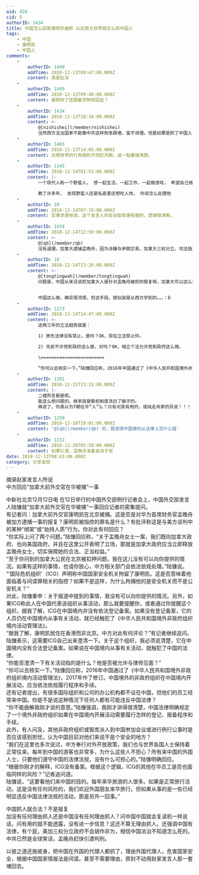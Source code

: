 ```yaml
---
aid: 826
cid: 5
authorID: 1434
title: 中国怎么回答康明凯被抓 以后西方世界就怎么抓中国人
tags:
    - 中国
    - 康明凯
    - 中国人
comments:
    -
        authorID: 1449
        addTime: 2018-12-13T09:47:00.000Z
        content: 真是扯淡
    -
        authorID: 1449
        addTime: 2018-12-13T09:48:00.000Z
        content: 被狗咬了还图着学狗咬回去？
    -
        authorID: 1434
        addTime: 2018-12-13T10:34:00.000Z
        content: >-
            @[nishishei](/member/nishishei)
            当然西方法治国家不能像中共这样狗急跳墙，蛮不讲理。但是如果是抓了中国人，中共要交代，就以彼之道还施彼身。当然，西方可不能学中国那样无理蛮横抓人，当然是基于事实和原则，但是，给中国的理由就可以像中国学了。对中国和其他国家要采取不同的方法，正如中国说自己是中国特色，外国给中国的交代也要符合中国国情，对等嘛！我可能表述不准确，不是学TG那样抓人，只是用他们所做的堵他们的嘴而已。不过，可能TG会说，和中国不一样，请尊重中国国情。只有中国可以用那样的理由搪塞你们，你们用了就不行。中国那一套歪理，他们只许自己用。
    -
        authorID: 1403
        addTime: 2018-12-13T14:05:00.000Z
        content: 文明世界的行為規則不同於兲朝，這一點要搞清楚。
    -
        authorID: 1145
        addTime: 2018-12-14T01:53:00.000Z
        content: |-
            一个现代人和一个野蛮人， 想一起生活，一起工作，一起做游戏， 希望自己用文明的方式，另这个野蛮人学会自己现代的生活方式，

            教了许多年， 发现野蛮人还是私底里还想吃人肉， 你说怎么处理他
    -
        authorID: 19
        addTime: 2018-12-14T07:19:00.000Z
        content: 实事求是地说，这个发言人的反驳挺有理有据的，逻辑很清晰。
    -
        authorID: 1434
        addTime: 2018-12-14T12:50:00.000Z
        content: >-
            @[qb](/member/qb)
            没有道理。加拿大逮捕孟晚舟，因为涉嫌与伊朗交易。加拿大三权分立，司法独立，中国应该更放心，司法独立决定了美加不会侵犯孟晚舟合法权益。中国抓人，外交部发言人说不能提供详细信息，请放心中国会秉公处理。他们一面喊着加拿大放人，一面又抓加拿大人还不解释。这是无论如何都说不通的。要求人家放人，自己也不是什么好东西啊，抓两个加拿大人也没拿出证据来啊。中国人就是有问题，人家司法独立，就算在这种时刻，政府也不能干涉判决。总觉得是迫害，也就中国可以指挥司法机关。我看到一些在加拿大声援孟晚舟的标语，纯粹是花钱雇的。喜欢华为和放孟晚舟有什么关系？难道加拿大法院会乱判决吗？还是说孟晚舟犯罪付出代价，就会损害他们爱华为了？有没有正确价值观？抓人就抓人，有理有据就行，该怎么判怎么判。中国的司法，我不相信不会栽赃。我相信，只有奉行程序正义高于实体正义的司法机关，才会做出工作判决。中国的司法程序，不敢信，
    -
        authorID: 19
        addTime: 2018-12-14T13:26:00.000Z
        content: >-
            @[tongtingwah](/member/tongtingwah)
            问题是，中国从来没说抓加拿大人是针对孟晚舟被抓的报复呀，加拿大可以这么理解，但只要中国没说出人质交换一类的话，那么，发言的说辞就是站得住脚的。


            中国这么做，确实很流氓，但这手段，貌似就是从西方学到的。。。：D
    -
        authorID: 1273
        addTime: 2018-12-14T14:47:00.000Z
        content: >-
            这两三年的立法趋势就是：  

            1) 原先法律没有禁止，是吗？OK，现在立法禁止你。  

            2) 先前不许党和政府这么做，对吗？OK，咱立个法允许党和政府这么做。  

            \========================  

            “你可以去核实一下。”陆慷回应称，2016年中国通过了《中华人民共和国境外非政府组织境内活动管理法》，2017年作了修订。中国境外的非政府组织在中国境内开展活动，应当依法依规履行程序和手续。
    -
        authorID: 1391
        addTime: 2018-12-15T13:15:00.000Z
        content: |-
            二楼所言极是呢。  
            能这么想问题的，根本就是极权制度洗白了脑子的。  
            再说了，你真以为T朝在乎“人”么？只有对其有用的，或纯走肖家的另说！！！
    -
        authorID: 1250
        addTime: 2018-12-18T19:01:00.000Z
        content: '@[qb](/member/qb) 对，我觉得中国做的从法律上没什么错'
    -
        authorID: 1232
        addTime: 2018-12-26T05:58:00.000Z
        content: 如果引渡，孟晚舟准备自决于党
date: 2018-12-13T08:43:00.000Z
category: 分享发现
---
```


摘录赵家发言人所说  
中方回应“加拿大前外交官在华被捕”一事

中新社北京12月12日电 在12日举行的中国外交部例行记者会上，中国外交部发言人陆慷就“加拿大前外交官在华被捕”一事回应记者的密集提问。  
有记者问：加拿大前外交官康明凯在北京被捕。这是否是对华为首席财务官孟晚舟被加方逮捕一事的报复？康明凯被指控的罪名是什么？有批评称这是与美方谈判中的某种“绑架”或“劫持人质”行为。你对此有何回应？  
“你实际上问了两个问题。”陆慷回应称，“关于孟晚舟女士一案，我们既向加拿大政府、也向美国政府，并且在这里公开表明了立场，那就是加拿大政府应当立即释放孟晚舟女士，切实保障她的合法、正当权益。”  
“至于你问到的加拿大公民在北京被扣押问题，我在这儿没有可以向你提供的情况。如果有这样的事情，也请你放心，中方相关部门会依法依规处理。”陆慷说。  
“‘国际危机组织’（ICG）声明称中国国家安全机关拘留了康明凯。这是否意味着他面临着与间谍罪相关的指控？如果不是这样，为什么拘捕他的是安全机关而不是公安机关？”  
对此，陆慷重申：关于报道中提到的事情，我没有可以向你提供的情况。另外，如果ICG称此人在中国代表该组织从事活动，那么我要提醒你，或者通过你提醒这个组织，据我了解，ICG在中国境内并没有依法登记备案。如果没有登记备案，它的人员仍在中国境内从事有关活动，就已经触犯了《中华人民共和国境外非政府组织境内活动管理法》。  
“据我了解，康明凯居住在香港而非北京。中方对此有何评论？”有记者继续追问。  
陆慷表示，这需要ICG自己出来澄清一下。关于这个组织，我必须说清楚，它在中国境内没有合法登记备案。如果说在中国境内从事有关活动，就触犯了中国的法律。  
“你能否澄清一下有关活动指的是什么？他是否被允许与律师见面？”  
“你可以去核实一下。”陆慷回应称，2016年中国通过了《中华人民共和国境外非政府组织境内活动管理法》，2017年作了修订。中国境外的非政府组织在中国境内开展活动，应当依法依规履行程序和手续。  
还有记者提出，有很多国际组织和公司的办公机构都不设在中国，但他们的员工经常来中国。你是不是说这种情况下任何人都有可能违反中国法律？  
“你不能曲解我刚才说的意思。”陆慷强调，我刚才讲得很清楚，中国法律明确规定了一个境外非政府组织如果在中国境内开展活动需要履行怎样的登记、报备程序和手续。  
此外，有人问及，其他非政府组织或智库派人到中国参加会议或进行例行公事时是否应该感到担忧，认为中国目前对他们来说不是个安全的地方？  
“我们在这里也多次说过，中方奉行对外开放政策，我们也与世界各国人士保持着正常往来。每年到中国的游客也非常多，为什么这些人不担心？所有来中国的外国人士，只要他们遵守中国的法律法规，没有什么可担心的。”陆慷明确回应。  
“根据你刚才的解释，ICG没有备案。根据这个逻辑，ICG的其他在华员工是否也面临同样的风险？”记者追问道。  
陆慷说，“这要看他们来中国的目的。每年来华旅游的人很多。如果是正常旅行活动，这是没有任何风险的，我们欢迎外国朋友来华旅行。但如果从事的是一些已经明显违反中国法律法规的活动，那是另外一回事。”

中国抓人就合法？不是报复  
加没有任何理由抓人还是中国没有任何理由抓人？问中国中国就会复读机一样说话，问有用的就不能透露，没有进一步信息？这还不算无理由抓人。还强调中国有法律，有个屁，美加三权分立政府不会胡作非为，相信中国法治不知道怎么死的。中共已然是全球笑话，孟晚舟赶快引渡判刑。

以彼之道还施彼身，把中国在外国的代理人都抓了，理由外国代理人，危害国家安全，根据中国国家情报法是间谍。甚至不需要理由，原封不动用赵家发言人那一套堵回去。
